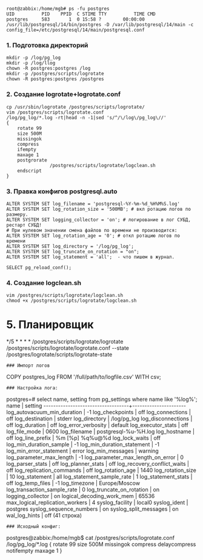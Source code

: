 
```
root@zabbix:/home/mgb# ps -fu postgres
UID          PID    PPID  C STIME TTY          TIME CMD
postgres     583       1  0 15:58 ?        00:00:00 /usr/lib/postgresql/14/bin/postgres -D /var/lib/postgresql/14/main -c config_file=/etc/postgresql/14/main/postgresql.conf
```
### 1. Подготовка директорий
```
mkdir -p /log/pg_log
mkdir -p /log/llog
chown -R postgres:postgres /log
mkdir -p /postgres/scripts/logrotate
chown -R postgres:postgres /postgres
```
### 2. Создание logrotate+logrotate.conf
```
cp /usr/sbin/logrotate /postgres/scripts/logrotate/
vim /postgres/scripts/logrotate.conf
/log/pg_log/*.log -rt|head -n -1|sed 's/^/\/log\/pg_log\//'
{
    rotate 99
    size 500M
    missingok
    compress
    ifempty
    maxage 1
    postgrorate
                /postgres/scripts/logrotate/logclean.sh
    endscript
}
```
### 3. Правка конфигов postgresql.auto
```
ALTER SYSTEM SET log_filename = 'postgresql-%Y-%m-%d_%H%M%S.log'
ALTER SYSTEM SET log_rotation_size = '500MB'; # вкл ротацию логов по размеру.
ALTER SYSTEM SET logging_collector = 'on'; # логирование в лог СУБД, рестарт СУБД! 
# При нулевом значении смена файлов по времени не производится:
ALTER SYSTEM SET log_rotation_age = '0'; # откл ротацию логов по времени
ALTER SYSTEM SET log_directory = '/log/pg_log';
ALTER SYSTEM SET log_truncate_on_rotation = "on";
ALTER SYSTEM SET log_statement = 'all';  - что пишем в журнал.

SELECT pg_reload_conf();
```
### 4. Создание logclean.sh
```
vim /postgres/scripts/logrotate/logclean.sh
chmod +x /postgres/scripts/logrotate/logclean.sh
```
# 5. Планировщик
*/5 * * * * /postgres/scripts/logrotate/logrotate /postgres/scripts/logrotate/logrotate.conf --state /postgres/logrotate/scripts/logrotate-state
```
### Импорт логов
```
COPY postgres_log FROM '/full/path/to/logfile.csv' WITH csv;
```
### Настройка лога:
```
postgres=# select name, setting from pg_settings where name like '%log%';
               name                |       setting
-----------------------------------+----------------------
 log_autovacuum_min_duration       | -1
 log_checkpoints                   | off
 log_connections                   | off
 log_destination                   | stderr
 log_directory                     | /log/pg_log
 log_disconnections                | off
 log_duration                      | off
 log_error_verbosity               | default
 log_executor_stats                | off
 log_file_mode                     | 0600
 log_filename                      | postgresql-%u-%H.log
 log_hostname                      | off
 log_line_prefix                   | %m [%p] %q%u@%d
 log_lock_waits                    | off
 log_min_duration_sample           | -1
 log_min_duration_statement        | -1
 log_min_error_statement           | error
 log_min_messages                  | warning
 log_parameter_max_length          | -1
 log_parameter_max_length_on_error | 0
 log_parser_stats                  | off
 log_planner_stats                 | off
 log_recovery_conflict_waits       | off
 log_replication_commands          | off
 log_rotation_age                  | 1440
 log_rotation_size                 | 10
 log_statement                     | all
 log_statement_sample_rate         | 1
 log_statement_stats               | off
 log_temp_files                    | -1
 log_timezone                      | Europe/Moscow
 log_transaction_sample_rate       | 0
 log_truncate_on_rotation          | on
 logging_collector                 | on
 logical_decoding_work_mem         | 65536
 max_logical_replication_workers   | 4
 syslog_facility                   | local0
 syslog_ident                      | postgres
 syslog_sequence_numbers           | on
 syslog_split_messages             | on
 wal_log_hints                     | off
(41 строка)
```
### Исходный конфиг:
```
postgres@zabbix:/home/mgb$ cat /postgres/scripts/logrotate.conf
/log/pg_log/*.log
{
        rotate 99
        size 500M
        missingok
        compress
        delaycompress
        notifempty
        maxage 1
}
```




